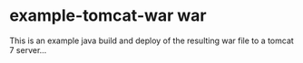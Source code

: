 # example-tomcat-war war

This is an example java build and deploy of the resulting
war file to a tomcat 7 server...

